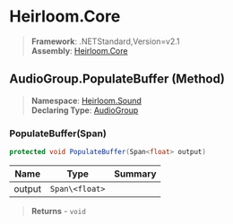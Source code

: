 # Heirloom.Core

> **Framework**: .NETStandard,Version=v2.1  
> **Assembly**: [Heirloom.Core][0]

## AudioGroup.PopulateBuffer (Method)

> **Namespace**: [Heirloom.Sound][0]  
> **Declaring Type**: [AudioGroup][1]

### PopulateBuffer(Span<float>)

```cs
protected void PopulateBuffer(Span<float> output)
```

| Name   | Type           | Summary |
|--------|----------------|---------|
| output | `Span\<float>` |         |

> **Returns** - `void`

[0]: ../../../Heirloom.Core.md
[1]: ../AudioGroup.md

